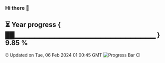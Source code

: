 ### Hi there 👋
⏳ Year progress { ██▁▁▁▁▁▁▁▁▁▁▁▁▁▁▁▁▁▁▁▁▁▁▁▁▁▁▁▁ } 9.85 %
---
⏰ Updated on Tue, 06 Feb 2024 01:00:45 GMT
![Progress Bar CI](https://github.com/liununu/liununu/workflows/Progress%20Bar%20CI/badge.svg)
